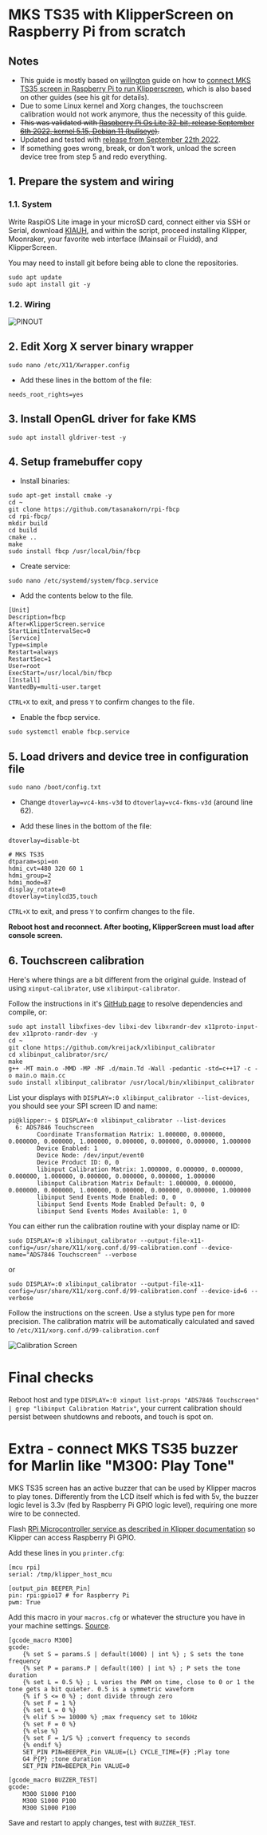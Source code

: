 # MKS TS35 with KlipperScreen on Raspberry Pi from scratch

## Notes
* This guide is mostly based on [willngton](https://github.com/willngton) guide on how to [connect MKS TS35 screen in Raspberry Pi to run Klipperscreen](https://github.com/willngton/3DPrinterConfig/tree/main/mks_ts35), which is also based on other guides (see his git for details).
* Due to some Linux kernel and Xorg changes, the touchscreen calibration would not work anymore, thus the necessity of this guide.
* ~~This was validated with [Raspberry Pi Os Lite 32-bit, release September 6th 2022, kernel 5.15, Debian 11 (bullseye)](https://downloads.raspberrypi.org/raspios_lite_armhf/images/raspios_lite_armhf-2022-09-07/).~~
* Updated and tested with [release from September 22th 2022](https://downloads.raspberrypi.org/raspios_lite_armhf/images/raspios_lite_armhf-2022-09-26/).
* If something goes wrong, break, or don't work, unload the screen device tree from step 5 and redo everything. 

## 1. Prepare the system and wiring
### 1.1. System
Write RaspiOS Lite image in your microSD card, connect either via SSH or Serial, download [KIAUH](https://github.com/th33xitus/kiauh), and within the script, proceed installing Klipper, Moonraker, your favorite web interface (Mainsail or Fluidd), and KlipperScreen.

You may need to install git before being able to clone the repositories.
```
sudo apt update
sudo apt install git -y
```

### 1.2. Wiring
![PINOUT](pinout.png)

## 2. Edit Xorg X server binary wrapper
```
sudo nano /etc/X11/Xwrapper.config
```

* Add these lines in the bottom of the file:
```
needs_root_rights=yes
````

## 3. Install OpenGL driver for fake KMS
```
sudo apt install gldriver-test -y
```

## 4.  Setup framebuffer copy
* Install binaries:
```
sudo apt-get install cmake -y
cd ~
git clone https://github.com/tasanakorn/rpi-fbcp
cd rpi-fbcp/
mkdir build
cd build
cmake ..
make
sudo install fbcp /usr/local/bin/fbcp
```
* Create service:
```
sudo nano /etc/systemd/system/fbcp.service
```
* Add the contents below to the file.
```
[Unit]
Description=fbcp
After=KlipperScreen.service
StartLimitIntervalSec=0
[Service]
Type=simple
Restart=always
RestartSec=1
User=root
ExecStart=/usr/local/bin/fbcp
[Install]
WantedBy=multi-user.target
```
`CTRL+X` to exit, and press `Y` to confirm changes to the file.

* Enable the fbcp service.
```
sudo systemctl enable fbcp.service
```

## 5. Load drivers and device tree in configuration file
```
sudo nano /boot/config.txt
```
* Change `dtoverlay=vc4-kms-v3d` to `dtoverlay=vc4-fkms-v3d` (around line 62).

* Add these lines in the bottom of the file:
```
dtoverlay=disable-bt

# MKS TS35
dtparam=spi=on
hdmi_cvt=480 320 60 1
hdmi_group=2
hdmi_mode=87
display_rotate=0
dtoverlay=tinylcd35,touch
```
`CTRL+X` to exit, and press `Y` to confirm changes to the file.

**Reboot host and reconnect. After booting, KlipperScreen must load after console screen.**

## 6. Touchscreen calibration
Here's where things are a bit different from the original guide. Instead of using `xinput-calibrator`, use `xlibinput-calibrator`.

Follow the instructions in it's [GitHub page](https://github.com/kreijack/xlibinput_calibrator) to resolve dependencies and compile, or:
```
sudo apt install libxfixes-dev libxi-dev libxrandr-dev x11proto-input-dev x11proto-randr-dev -y
cd ~
git clone https://github.com/kreijack/xlibinput_calibrator
cd xlibinput_calibrator/src/
make
g++ -MT main.o -MMD -MP -MF .d/main.Td -Wall -pedantic -std=c++17 -c -o main.o main.cc
sudo install xlibinput_calibrator /usr/local/bin/xlibinput_calibrator
```

List your displays with `DISPLAY=:0 xlibinput_calibrator --list-devices`, you should see your SPI screen ID and name:
```
pi@klipper:~ $ DISPLAY=:0 xlibinput_calibrator --list-devices
  6: ADS7846 Touchscreen
        Coordinate Transformation Matrix: 1.000000, 0.000000, 0.000000, 0.000000, 1.000000, 0.000000, 0.000000, 0.000000, 1.000000
        Device Enabled: 1
        Device Node: /dev/input/event0
        Device Product ID: 0, 0
        libinput Calibration Matrix: 1.000000, 0.000000, 0.000000, 0.000000, 1.000000, 0.000000, 0.000000, 0.000000, 1.000000
        libinput Calibration Matrix Default: 1.000000, 0.000000, 0.000000, 0.000000, 1.000000, 0.000000, 0.000000, 0.000000, 1.000000
        libinput Send Events Mode Enabled: 0, 0
        libinput Send Events Mode Enabled Default: 0, 0
        libinput Send Events Modes Available: 1, 0
```

You can either run the calibration routine with your display name or ID:
```
sudo DISPLAY=:0 xlibinput_calibrator --output-file-x11-config=/usr/share/X11/xorg.conf.d/99-calibration.conf --device-name="ADS7846 Touchscreen" --verbose
```
or
```
sudo DISPLAY=:0 xlibinput_calibrator --output-file-x11-config=/usr/share/X11/xorg.conf.d/99-calibration.conf --device-id=6 --verbose
```
Follow the instructions on the screen. Use a stylus type pen for more precision. The calibration matrix will be automatically calculated and saved to `/etc/X11/xorg.conf.d/99-calibration.conf`

![Calibration Screen](20220922_133308.jpg)

# Final checks
Reboot host and type `DISPLAY=:0 xinput list-props "ADS7846 Touchscreen"  | grep "libinput Calibration Matrix"`, your current calibration should persist between shutdowns and reboots, and touch is spot on.

# Extra - connect MKS TS35 buzzer for Marlin like "M300: Play Tone"

MKS TS35 screen has an active buzzer that can be used by Klipper macros to play tones. Differently from the LCD itself which is fed with 5v, the buzzer logic level is 3.3v (fed by Raspberry Pi GPIO logic level), requiring one more wire to be connected.

Flash [RPi Microcontroller service as described in Klipper documentation](https://www.klipper3d.org/RPi_microcontroller.html) so Klipper can access Raspberry Pi GPIO.

Add these lines in you `printer.cfg`:
```
[mcu rpi]
serial: /tmp/klipper_host_mcu

[output_pin BEEPER_Pin]
pin: rpi:gpio17 # for Raspberry Pi
pwm: True
```

Add this macro in your `macros.cfg` or whatever the structure you have in your machine settings. [Source](https://www.reddit.com/r/klippers/comments/o775te/create_marlin_like_m300_beeper_tone/).
```
[gcode_macro M300]
gcode:  
    {% set S = params.S | default(1000) | int %} ; S sets the tone frequency
    {% set P = params.P | default(100) | int %} ; P sets the tone duration
    {% set L = 0.5 %} ; L varies the PWM on time, close to 0 or 1 the tone gets a bit quieter. 0.5 is a symmetric waveform
    {% if S <= 0 %} ; dont divide through zero
    {% set F = 1 %}
    {% set L = 0 %}
    {% elif S >= 10000 %} ;max frequency set to 10kHz
    {% set F = 0 %}
    {% else %}
    {% set F = 1/S %} ;convert frequency to seconds 
    {% endif %}
    SET_PIN PIN=BEEPER_Pin VALUE={L} CYCLE_TIME={F} ;Play tone
    G4 P{P} ;tone duration
    SET_PIN PIN=BEEPER_Pin VALUE=0

[gcode_macro BUZZER_TEST]
gcode:
    M300 S1000 P100
    M300 S1000 P100
    M300 S1000 P100
```
Save and restart to apply changes, test with `BUZZER_TEST`.
